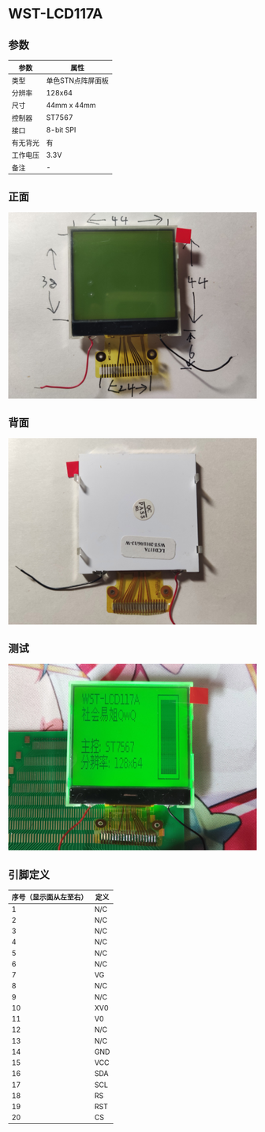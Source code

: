 # WST-LCD117A

## 参数

| 参数     | 属性              |
| -------- | ----------------- |
| 类型     | 单色STN点阵屏面板 |
| 分辨率   | 128x64            |
| 尺寸     | 44mm x 44mm       |
| 控制器   | ST7567            |
| 接口     | 8-bit SPI         |
| 有无背光 | 有                |
| 工作电压 | 3.3V              |
| 备注     | -                 |

## 正面

![正面](正面.jpg)

## 背面

![背面](背面.jpg)

## 测试

![测试](测试.jpg)

## 引脚定义

| 序号（显示面从左至右） | 定义 |
| ---------------------- | ---- |
| 1                      | N/C  |
| 2                      | N/C  |
| 3                      | N/C  |
| 4                      | N/C  |
| 5                      | N/C  |
| 6                      | N/C  |
| 7                      | VG   |
| 8                      | N/C  |
| 9                      | N/C  |
| 10                     | XV0  |
| 11                     | V0   |
| 12                     | N/C  |
| 13                     | N/C  |
| 14                     | GND  |
| 15                     | VCC  |
| 16                     | SDA  |
| 17                     | SCL  |
| 18                     | RS   |
| 19                     | RST  |
| 20                     | CS   |